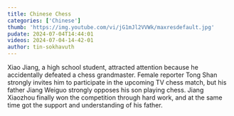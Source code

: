 ```yaml
---
title: Chinese Chess
categories: ['Chinese']
thumb: 'https://img.youtube.com/vi/jG1mJl2VVWk/maxresdefault.jpg'
pudate: 2024-07-04T14:44:01
videos: 2024-07-04-14-42-01
author: tin-sokhavuth
---
```

Xiao Jiang, a high school student, attracted attention because he accidentally defeated a chess grandmaster. Female reporter Tong Shan strongly invites him to participate in the upcoming TV chess match, but his father Jiang Weiguo strongly opposes his son playing chess. Jiang Xiaozhou finally won the competition through hard work, and at the same time got the support and understanding of his father.